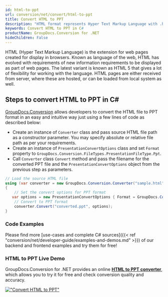 ```yaml
---
id: html-to-ppt
url: conversion/net/convert/html-to-ppt
title: Convert HTML to PPT
description: "HTML format represents Hyper Text Markup Language with .html extension. Learn how to convert HTML to PPT file programmatically in C# language using GroupDocs.Conversion for .NET library."
keywords: Convert HTML to PPT in C#
productName: GroupDocs.Conversion for .NET
hideChildren: False
---
```


HTML (Hyper Text Markup Language) is the extension for web pages created for display in browsers. Known as language of the web, HTML has evolved with requirements of new information requirements to be displayed as part of web pages. The latest variant is known as HTML 5 that gives a lot of flexibility for working with the language. HTML pages are either received from server, where these are hosted, or can be loaded from local system as well.

## Steps to convert HTML to PPT in C#

[GroupDocs.Conversion](https://products.groupdocs.com/conversion/net) allows developers to convert the HTML file to PPT format in an easy and intuitive way just using a few lines of code as described below:

* Create an instance of `Converter` class and pass source HTML file path as a constructor parameter. You may specify absolute or relative file path as per your requirements. 
* Create an instance of `PresentationConvertOptions` class and set `Format` property to `GroupDocs.Conversion.FileTypes.PresentationFileType.Ppt`.
* Call `Converter` class `Convert` method and pass the filename for the converted PPT file and the `PresentationConvertOptions` object from the previous step as parameters.

```csharp
// Load the source HTML file
using (var converter = new GroupDocs.Conversion.Converter("sample.html"))
{
    // Set the convert options for PPT format
   var options = new PresentationConvertOptions { Format = GroupDocs.Conversion.FileTypes.PresentationFileType.Ppt };
    // Convert to PPT format
    converter.Convert("converted.ppt", options);
}
```

### Code Examples

Please find more [use-cases and complete C# sources]({{< ref "conversion/net/developer-guide/examples-and-demos.md" >}}) of our backend and frontend examples and try them for free!

### HTML to PPT Live Demo

GroupDocs.Conversion for .NET provides an online [**HTML to PPT converter**](https://products.groupdocs.app/conversion/html-to-ppt), which allows you to try it for free and check conversion quality and accuracy.

[!["Convert HTML to PPT"](conversion/net/images/convert-to-ppt/convert-html-to-ppt.png)](https://products.groupdocs.app/conversion/html-to-ppt)